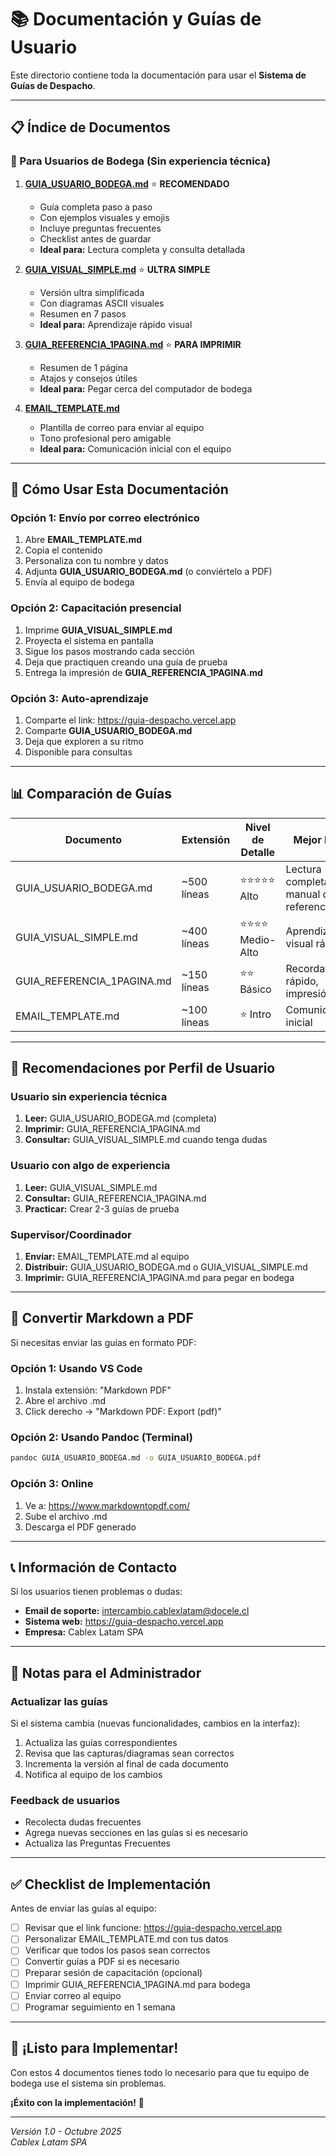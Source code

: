 # 📚 Documentación y Guías de Usuario

Este directorio contiene toda la documentación para usar el **Sistema de Guías de Despacho**.

---

## 📋 Índice de Documentos

### 🎯 Para Usuarios de Bodega (Sin experiencia técnica)

1. **[GUIA_USUARIO_BODEGA.md](./GUIA_USUARIO_BODEGA.md)** ⭐ **RECOMENDADO**

   - Guía completa paso a paso
   - Con ejemplos visuales y emojis
   - Incluye preguntas frecuentes
   - Checklist antes de guardar
   - **Ideal para:** Lectura completa y consulta detallada

2. **[GUIA_VISUAL_SIMPLE.md](./GUIA_VISUAL_SIMPLE.md)** ⭐ **ULTRA SIMPLE**

   - Versión ultra simplificada
   - Con diagramas ASCII visuales
   - Resumen en 7 pasos
   - **Ideal para:** Aprendizaje rápido visual

3. **[GUIA_REFERENCIA_1PAGINA.md](./GUIA_REFERENCIA_1PAGINA.md)** ⭐ **PARA IMPRIMIR**

   - Resumen de 1 página
   - Atajos y consejos útiles
   - **Ideal para:** Pegar cerca del computador de bodega

4. **[EMAIL_TEMPLATE.md](./EMAIL_TEMPLATE.md)**
   - Plantilla de correo para enviar al equipo
   - Tono profesional pero amigable
   - **Ideal para:** Comunicación inicial con el equipo

---

## 🚀 Cómo Usar Esta Documentación

### Opción 1: Envío por correo electrónico

1. Abre **EMAIL_TEMPLATE.md**
2. Copia el contenido
3. Personaliza con tu nombre y datos
4. Adjunta **GUIA_USUARIO_BODEGA.md** (o conviértelo a PDF)
5. Envía al equipo de bodega

### Opción 2: Capacitación presencial

1. Imprime **GUIA_VISUAL_SIMPLE.md**
2. Proyecta el sistema en pantalla
3. Sigue los pasos mostrando cada sección
4. Deja que practiquen creando una guía de prueba
5. Entrega la impresión de **GUIA_REFERENCIA_1PAGINA.md**

### Opción 3: Auto-aprendizaje

1. Comparte el link: https://guia-despacho.vercel.app
2. Comparte **GUIA_USUARIO_BODEGA.md**
3. Deja que exploren a su ritmo
4. Disponible para consultas

---

## 📊 Comparación de Guías

| Documento                  | Extensión   | Nivel de Detalle    | Mejor Para                             |
| -------------------------- | ----------- | ------------------- | -------------------------------------- |
| GUIA_USUARIO_BODEGA.md     | ~500 líneas | ⭐⭐⭐⭐⭐ Alto     | Lectura completa, manual de referencia |
| GUIA_VISUAL_SIMPLE.md      | ~400 líneas | ⭐⭐⭐⭐ Medio-Alto | Aprendizaje visual rápido              |
| GUIA_REFERENCIA_1PAGINA.md | ~150 líneas | ⭐⭐ Básico         | Recordatorio rápido, impresión         |
| EMAIL_TEMPLATE.md          | ~100 líneas | ⭐ Intro            | Comunicación inicial                   |

---

## 🎯 Recomendaciones por Perfil de Usuario

### Usuario sin experiencia técnica

1. **Leer:** GUIA_USUARIO_BODEGA.md (completa)
2. **Imprimir:** GUIA_REFERENCIA_1PAGINA.md
3. **Consultar:** GUIA_VISUAL_SIMPLE.md cuando tenga dudas

### Usuario con algo de experiencia

1. **Leer:** GUIA_VISUAL_SIMPLE.md
2. **Consultar:** GUIA_REFERENCIA_1PAGINA.md
3. **Practicar:** Crear 2-3 guías de prueba

### Supervisor/Coordinador

1. **Enviar:** EMAIL_TEMPLATE.md al equipo
2. **Distribuir:** GUIA_USUARIO_BODEGA.md o GUIA_VISUAL_SIMPLE.md
3. **Imprimir:** GUIA_REFERENCIA_1PAGINA.md para pegar en bodega

---

## 🔄 Convertir Markdown a PDF

Si necesitas enviar las guías en formato PDF:

### Opción 1: Usando VS Code

1. Instala extensión: "Markdown PDF"
2. Abre el archivo .md
3. Click derecho → "Markdown PDF: Export (pdf)"

### Opción 2: Usando Pandoc (Terminal)

```bash
pandoc GUIA_USUARIO_BODEGA.md -o GUIA_USUARIO_BODEGA.pdf
```

### Opción 3: Online

1. Ve a: https://www.markdowntopdf.com/
2. Sube el archivo .md
3. Descarga el PDF generado

---

## 📞 Información de Contacto

Si los usuarios tienen problemas o dudas:

- **Email de soporte:** intercambio.cablexlatam@docele.cl
- **Sistema web:** https://guia-despacho.vercel.app
- **Empresa:** Cablex Latam SPA

---

## 📝 Notas para el Administrador

### Actualizar las guías

Si el sistema cambia (nuevas funcionalidades, cambios en la interfaz):

1. Actualiza las guías correspondientes
2. Revisa que las capturas/diagramas sean correctos
3. Incrementa la versión al final de cada documento
4. Notifica al equipo de los cambios

### Feedback de usuarios

- Recolecta dudas frecuentes
- Agrega nuevas secciones en las guías si es necesario
- Actualiza las Preguntas Frecuentes

---

## ✅ Checklist de Implementación

Antes de enviar las guías al equipo:

- [ ] Revisar que el link funcione: https://guia-despacho.vercel.app
- [ ] Personalizar EMAIL_TEMPLATE.md con tus datos
- [ ] Verificar que todos los pasos sean correctos
- [ ] Convertir guías a PDF si es necesario
- [ ] Preparar sesión de capacitación (opcional)
- [ ] Imprimir GUIA_REFERENCIA_1PAGINA.md para bodega
- [ ] Enviar correo al equipo
- [ ] Programar seguimiento en 1 semana

---

## 🎉 ¡Listo para Implementar!

Con estos 4 documentos tienes todo lo necesario para que tu equipo de bodega use el sistema sin problemas.

**¡Éxito con la implementación!** 🚀

---

_Versión 1.0 - Octubre 2025_  
_Cablex Latam SPA_
